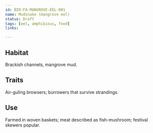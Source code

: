 ```yaml
---
id: BIO:FA-MANGROVE-EEL-001
name: Mudsnake (mangrove eel)
status: Draft
tags: [eel, amphibious, food]
links:

---
```


## Habitat
Brackish channels, mangrove mud.

## Traits
Air-guling browsers; burrowers that survive strandings.

## Use
Farmed in woven baskets; meat described as fish-mushroom; festival skewers popular.
